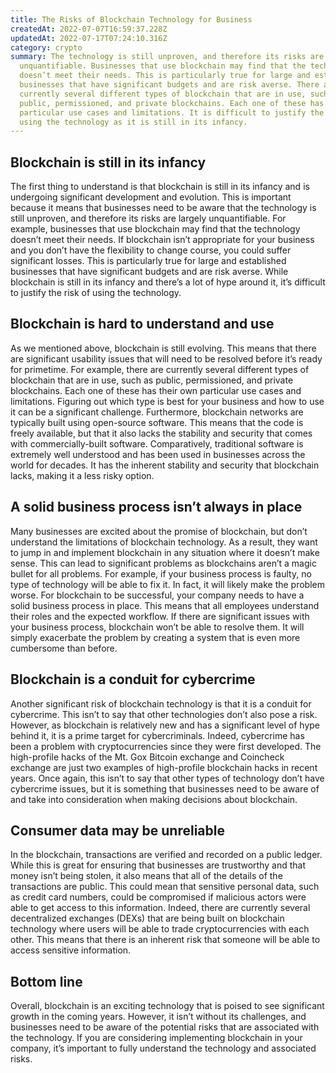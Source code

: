 ```yaml
---
title: The Risks of Blockchain Technology for Business
createdAt: 2022-07-07T16:59:37.228Z
updatedAt: 2022-07-17T07:24:10.316Z
category: crypto
summary: The technology is still unproven, and therefore its risks are largely
  unquantifiable. Businesses that use blockchain may find that the technology
  doesn’t meet their needs. This is particularly true for large and established
  businesses that have significant budgets and are risk averse. There are
  currently several different types of blockchain that are in use, such as
  public, permissioned, and private blockchains. Each one of these has their own
  particular use cases and limitations. It is difficult to justify the risk of
  using the technology as it is still in its infancy.
---
```


## Blockchain is still in its infancy

The first thing to understand is that blockchain is still in its infancy and is undergoing significant development and evolution. This is important because it means that businesses need to be aware that the technology is still unproven, and therefore its risks are largely unquantifiable.
For example, businesses that use blockchain may find that the technology doesn’t meet their needs. If blockchain isn’t appropriate for your business and you don’t have the flexibility to change course, you could suffer significant losses.
This is particularly true for large and established businesses that have significant budgets and are risk averse. While blockchain is still in its infancy and there’s a lot of hype around it, it’s difficult to justify the risk of using the technology.

## Blockchain is hard to understand and use

As we mentioned above, blockchain is still evolving. This means that there are significant usability issues that will need to be resolved before it’s ready for primetime.
For example, there are currently several different types of blockchain that are in use, such as public, permissioned, and private blockchains. Each one of these has their own particular use cases and limitations. Figuring out which type is best for your business and how to use it can be a significant challenge.
Furthermore, blockchain networks are typically built using open-source software. This means that the code is freely available, but that it also lacks the stability and security that comes with commercially-built software.
Comparatively, traditional software is extremely well understood and has been used in businesses across the world for decades. It has the inherent stability and security that blockchain lacks, making it a less risky option.

## A solid business process isn’t always in place

Many businesses are excited about the promise of blockchain, but don’t understand the limitations of blockchain technology. As a result, they want to jump in and implement blockchain in any situation where it doesn’t make sense. This can lead to significant problems as blockchains aren’t a magic bullet for all problems.
For example, if your business process is faulty, no type of technology will be able to fix it. In fact, it will likely make the problem worse.
For blockchain to be successful, your company needs to have a solid business process in place. This means that all employees understand their roles and the expected workflow.
If there are significant issues with your business process, blockchain won’t be able to resolve them. It will simply exacerbate the problem by creating a system that is even more cumbersome than before.

## Blockchain is a conduit for cybercrime

Another significant risk of blockchain technology is that it is a conduit for cybercrime. This isn’t to say that other technologies don’t also pose a risk. However, as blockchain is relatively new and has a significant level of hype behind it, it is a prime target for cybercriminals.
Indeed, cybercrime has been a problem with cryptocurrencies since they were first developed. The high-profile hacks of the Mt. Gox Bitcoin exchange and Coincheck exchange are just two examples of high-profile blockchain hacks in recent years.
Once again, this isn’t to say that other types of technology don’t have cybercrime issues, but it is something that businesses need to be aware of and take into consideration when making decisions about blockchain.

## Consumer data may be unreliable

In the blockchain, transactions are verified and recorded on a public ledger. While this is great for ensuring that businesses are trustworthy and that money isn’t being stolen, it also means that all of the details of the transactions are public. This could mean that sensitive personal data, such as credit card numbers, could be compromised if malicious actors were able to get access to this information.
Indeed, there are currently several decentralized exchanges (DEXs) that are being built on blockchain technology where users will be able to trade cryptocurrencies with each other. This means that there is an inherent risk that someone will be able to access sensitive information.

## Bottom line

Overall, blockchain is an exciting technology that is poised to see significant growth in the coming years. However, it isn’t without its challenges, and businesses need to be aware of the potential risks that are associated with the technology. If you are considering implementing blockchain in your company, it’s important to fully understand the technology and associated risks.
